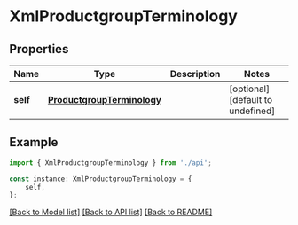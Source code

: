 # XmlProductgroupTerminology


## Properties

Name | Type | Description | Notes
------------ | ------------- | ------------- | -------------
**self** | [**ProductgroupTerminology**](ProductgroupTerminology.md) |  | [optional] [default to undefined]

## Example

```typescript
import { XmlProductgroupTerminology } from './api';

const instance: XmlProductgroupTerminology = {
    self,
};
```

[[Back to Model list]](../README.md#documentation-for-models) [[Back to API list]](../README.md#documentation-for-api-endpoints) [[Back to README]](../README.md)
